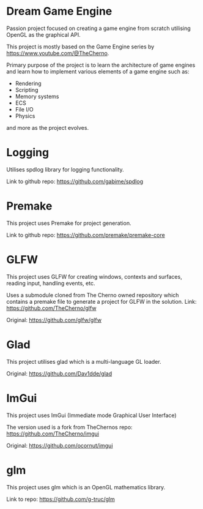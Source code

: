# Dream Game Engine
Passion project focused on creating a game engine from scratch utilising OpenGL as the graphical API.

This project is mostly based on the Game Engine series by https://www.youtube.com/@TheCherno.

Primary purpose of the project is to learn the architecture of game engines and learn how to implement various elements of a game engine such as:
- Rendering
- Scripting
- Memory systems
- ECS
- File I/O
- Physics

and more as the project evolves.

# Logging
Utilises spdlog library for logging functionality.

Link to github repo: https://github.com/gabime/spdlog

# Premake
This project uses Premake for project generation.

Link to github repo: https://github.com/premake/premake-core

# GLFW
This project uses GLFW for creating windows, contexts and surfaces, reading input, handling events, etc.

Uses a submodule cloned from The Cherno owned repository which contains a premake file to generate a project for GLFW in the solution. Link: https://github.com/TheCherno/glfw

Original: https://github.com/glfw/glfw

# Glad
This project utilises glad which is a multi-language GL loader.

Original: https://github.com/Dav1dde/glad

# ImGui
This project uses ImGui (Immediate mode Graphical User Interface)

The version used is a fork from TheChernos repo: https://github.com/TheCherno/imgui

Original: https://github.com/ocornut/imgui

# glm
This project uses glm which is an OpenGL mathematics library.

Link to repo: https://github.com/g-truc/glm
